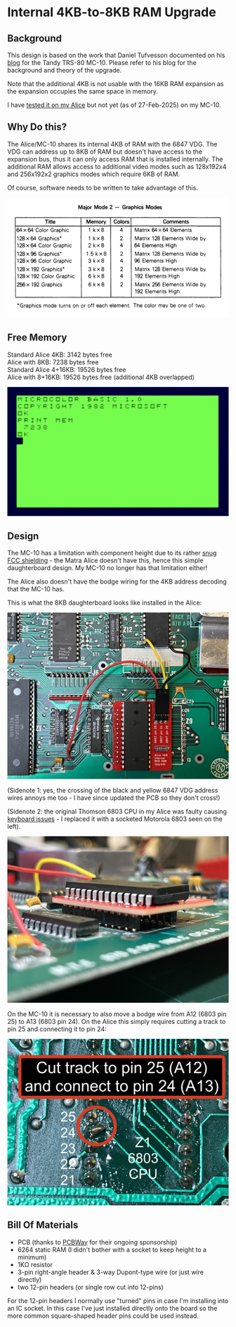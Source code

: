 # Internal 4KB-to-8KB RAM Upgrade
## Background
This design is based on the work that Daniel Tufvesson documented on his [blog](https://www.waveguide.se/?article=expanding-the-trs-80-mc-10-internal-ram) for the Tandy TRS-80 MC-10. Please refer to his blog for the background and theory of the upgrade.<br>

Note that the additional 4KB is not usable with the 16KB RAM expansion as the expansion occupies the same space in memory.<br>

I have [tested it on my Alice](https://youtu.be/OvdkhOnV7no) but not yet (as of 27-Feb-2025) on my MC-10.<br>

## Why Do this?
The Alice/MC-10 shares its internal 4KB of RAM with the 6847 VDG.  The VDG can address up to 8KB of RAM but doesn't have access to the expansion bus, thus it can only access RAM that is installed internally.  The additional RAM allows access to additional video modes such as 128x192x4 and 256x192x2 graphics modes which require 6KB of RAM. <br>

Of course, software needs to be written to take advantage of this.<br>

![6847 VDG Graphics Modes](Images/VDG_graphics_modes.png)

## Free Memory
Standard Alice 4KB: 3142 bytes free<br>
Alice with 8KB: 7238 bytes free<br>
Standard Alice 4+16KB: 19526 bytes free<br>
Alice with 8+16KB: 19526 bytes free (additional 4KB overlapped)<br>

![Alice free memory with 8KB RAM](Images/Alice_8KB_free_mem.png)

## Design
The MC-10 has a limitation with component height due to its rather [snug FCC shielding](https://www.waveguide.se/?article=getting-to-know-the-trs-80-mc-10) - the Matra Alice doesn't have this, hence this simple daughterboard design.  My MC-10 no longer has that limitation either!<br>

The Alice also doesn't have the bodge wiring for the 4KB address decoding that the MC-10 has.<br>

This is what the 8KB daughterboard looks like installed in the Alice:<br>

![Internal daughterboard installed in Alice](Images/Matra_Alice_8KB_installed.jpeg)

(Sidenote 1: yes, the crossing of the black and yellow 6847 VDG address wires annoys me too - I have since updated the PCB so they don't cross!)<br>

(Sidenote 2: the original Thomson 6803 CPU in my Alice was faulty causing [keyboard issues](https://youtu.be/A9SVZOl3z24) - I replaced it with a socketed Motorola 6803 seen on the left).<br>

![Internal daughterboard installed in Alice sideview](Images/Matra_Alice_8KB_installed_side1.jpeg)

On the MC-10 it is necessary to also move a bodge wire from A12 (6803 pin 25) to A13 (6803 pin 24).  On the Alice this simply requires cutting a track to pin 25 and connecting it to pin 24:<br>

![Alice bodge wire relocation](Images/Z1_6803_pin25_to_pin24.jpeg)

## Bill Of Materials
- PCB (thanks to [PCBWay](www.pcbway.com) for their ongoing sponsorship)
- 6264 static RAM (I didn't bother with a socket to keep height to a minimum)
- 1KΩ resistor
- 3-pin right-angle header & 3-way Dupont-type wire (or just wire directly)
- two 12-pin headers (or single row cut into 12-pins)

For the 12-pin headers I normally use "turned" pins in case I'm installing into an IC socket.  In this case I've just installed directly onto the board so the more common square-shaped header pins could be used instead.
